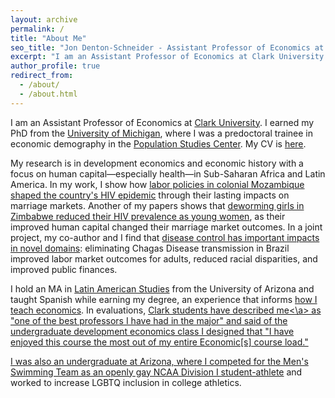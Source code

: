 ```yaml
---
layout: archive
permalink: /
title: "About Me"
seo_title: "Jon Denton-Schneider - Assistant Professor of Economics at Clark University"
excerpt: "I am an Assistant Professor of Economics at Clark University studying development and history with a focus on human capital."
author_profile: true
redirect_from: 
  - /about/
  - /about.html
---
```


<p>
I am an Assistant Professor of Economics at <a href="https://www.clarku.edu/departments/economics/">Clark University</a>. I earned my PhD from the <a href="https://lsa.umich.edu/econ">University of Michigan</a>, where I was a predoctoral trainee in economic demography in the <a href="https://www.psc.isr.umich.edu/">Population Studies Center</a>. My CV is <a href="https://jondentonschneider.com/files/denton-schneider_cv.pdf">here</a>.
</p>

<p>
My research is in development economics and economic history with a focus on human capital&mdash;especially health&mdash;in Sub-Saharan Africa and Latin America. In my work, I show how <a href="https://jondentonschneider.com/files/denton-schneider_institutions_hiv.pdf">labor policies in colonial Mozambique shaped the country's HIV epidemic</a> through their lasting impacts on marriage markets. Another of my papers shows that <a href="https://jondentonschneider.com/files/denton-schneider_deworming_hiv.pdf">deworming girls in Zimbabwe reduced their HIV prevalence as young women</a>, as their improved human capital changed their marriage market outcomes. In a joint project, my co-author and I find that <a href="https://jondentonschneider.com/research">disease control has important impacts in novel domains</a>: eliminating Chagas Disease transmission in Brazil improved labor market outcomes for adults, reduced racial disparities, and improved public finances.
</p>

<p>
I hold an MA in <a href="https://las.arizona.edu/">Latin American Studies</a> from the University of Arizona and taught Spanish while earning my degree, an experience that informs <a href="https://jondentonschneider.com/teaching">how I teach economics</a>. In evaluations, <a href="https://jondentonschneider.com/files/denton-schneider_evaluations_clarku_econ128_f22.pdf">Clark students have described me<\a> as "one of the best professors I have had in the major" and said of the undergraduate development economics class I designed that "I have enjoyed this course the most out of my entire Economic[s] course load."
</p>
    
<p>
I was also an undergraduate at Arizona, where I competed for the Men's Swimming Team as an <a href="https://jondentonschneider.com/personal">openly gay NCAA Division I student-athlete</a> and worked to increase LGBTQ inclusion in college athletics.
</p>
